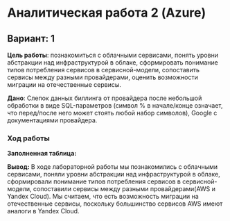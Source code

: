 # Аналитическая работа 2 (Azure)
## Вариант: 1

**Цель работы**: познакомиться с облачными сервисами, понять уровни абстракции над инфраструктурой в облаке, сформировать понимание типов потребления сервисов в сервисной-модели, сопоставить сервисы между разными провайдерами, оценить возможности миграции на отечественные сервисы.

**Дано**: Слепок данных биллинга от провайдера после небольшой обработки в виде SQL-параметров (символ % в начале/конце означает, что перед/после него может стоять любой набор символов), Google с документациями провайдера.

### Ход работы

**Заполненная таблица:**

**Вывод:**
В ходе лабораторной работы мы познакомились с облачными сервисами, поняли уровни абстракции над инфраструктурой в облаке, сформировали понимание типов потребления сервисов в сервисной-модели, сопоставили сервисы между разными провайдерами(AWS и Yandex Cloud). Мы считаем, что есть возможность миграции на отечественные сервисы, поскольку большинство сервисов AWS имеют аналоги в Yandex Cloud.
